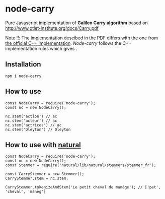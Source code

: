 # node-carry

Pure Javascript implementation of **Galileo Carry algorithm** based on http://www.otlet-institute.org/docs/Carry.pdf

Note :bangbang:: The implementation descibed in the PDF differs with the one from [the official C++ implementation](http://www.otlet-institute.org/wikics/Building_GALILEI_Platform.html#toc-Section-3). *Node-carry* follows the C++ implementation rules which gives .

## Installation

    npm i node-carry

## How to use

    const NodeCarry = require('node-carry');
    const nc = new NodeCarry();
    
    nc.stem('action') // ac
    nc.stem('acteur') // ac
    nc.stem('actrices') // ac
    nc.stem('Dleyton') // Dleyton
 
## How to use with [natural](https://www.npmjs.com/package/natural)

    const NodeCarry = require('node-carry');
    const nc = new NodeCarry();
    const Stemmer = require('natural/lib/natural/stemmers/stemmer_fr');
    
    const CarryStemmer = new Stemmer();
    CarryStemmer.stem = nc.stem;
    
    CarryStemmer.tokenizeAndStem('Le petit cheval de manège'); // ['pet', 'cheval', 'manèg']
